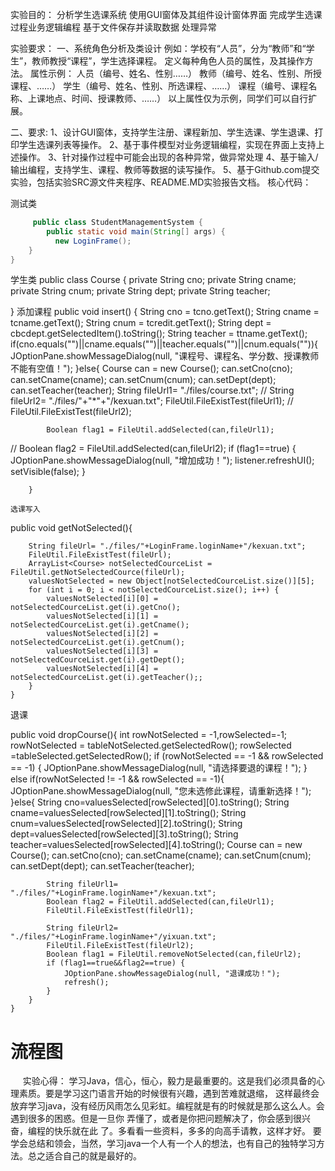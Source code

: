 实验目的：
分析学生选课系统
使用GUI窗体及其组件设计窗体界面
完成学生选课过程业务逻辑编程
基于文件保存并读取数据
处理异常


实验要求：
一、系统角色分析及类设计
例如：学校有“人员”，分为“教师”和“学生”，教师教授“课程”，学生选择课程。
定义每种角色人员的属性，及其操作方法。
属性示例：	人员（编号、姓名、性别……）
教师（编号、姓名、性别、所授课程、……）
			学生（编号、姓名、性别、所选课程、……）
			课程（编号、课程名称、上课地点、时间、授课教师、……）
以上属性仅为示例，同学们可以自行扩展。

二、要求:
1、设计GUI窗体，支持学生注册、课程新加、学生选课、学生退课、打印学生选课列表等操作。
2、基于事件模型对业务逻辑编程，实现在界面上支持上述操作。
3、针对操作过程中可能会出现的各种异常，做异常处理
4、基于输入/输出编程，支持学生、课程、教师等数据的读写操作。
5、基于Github.com提交实验，包括实验SRC源文件夹程序、README.MD实验报告文档。
核心代码：


测试类
```java
     public class StudentManagementSystem {
    	public static void main(String[] args) {
		  new LoginFrame();
	}
}
```
学生类
public class Course {
	private String cno;
	private String cname;
	private String cnum;
	private String dept;
	private String teacher;
	
}
添加课程
public void insert() { 
		String cno = tcno.getText();
		String cname = tcname.getText();
        String cnum = tcredit.getText();
		String dept = cbcdept.getSelectedItem().toString();
		String teacher = ttname.getText();
		if(cno.equals("")||cname.equals("")||teacher.equals("")||cnum.equals("")){
			JOptionPane.showMessageDialog(null, "课程号、课程名、学分数、授课教师不能有空值！");
		}else{
			Course can = new Course();
			can.setCno(cno);
			can.setCname(cname);
			can.setCnum(cnum);
			can.setDept(dept);
			can.setTeacher(teacher);
			String fileUrl1= "./files/course.txt";
//			String fileUrl2= "./files/"+"*"+"/kexuan.txt";
			FileUtil.FileExistTest(fileUrl1);
//			FileUtil.FileExistTest(fileUrl2);
			
			Boolean flag1 = FileUtil.addSelected(can,fileUrl1);
//			Boolean flag2 = FileUtil.addSelected(can,fileUrl2);
			if (flag1==true) {
				JOptionPane.showMessageDialog(null, "增加成功！");
				listener.refreshUI();
				setVisible(false);
			}
		
				
		}
    
    选课写入

public void getNotSelected(){

		String fileUrl= "./files/"+LoginFrame.loginName+"/kexuan.txt";
		FileUtil.FileExistTest(fileUrl);
		ArrayList<Course> notSelectedCourceList = FileUtil.getNotSelectedCource(fileUrl);
		valuesNotSelected = new Object[notSelectedCourceList.size()][5];
		for (int i = 0; i < notSelectedCourceList.size(); i++) {
			valuesNotSelected[i][0] = notSelectedCourceList.get(i).getCno();
			valuesNotSelected[i][1] = notSelectedCourceList.get(i).getCname();
			valuesNotSelected[i][2] = notSelectedCourceList.get(i).getCnum();
			valuesNotSelected[i][3] = notSelectedCourceList.get(i).getDept();
			valuesNotSelected[i][4] = notSelectedCourceList.get(i).getTeacher();;
		}
	}
  
  退课 
  
  public void dropCourse(){
		int rowNotSelected = -1,rowSelected=-1;
		rowNotSelected = tableNotSelected.getSelectedRow();
		rowSelected =tableSelected.getSelectedRow();
		if (rowNotSelected == -1 && rowSelected == -1) {
			JOptionPane.showMessageDialog(null, "请选择要退的课程！");
		} else if(rowNotSelected != -1 && rowSelected == -1){
			JOptionPane.showMessageDialog(null, "您未选修此课程，请重新选择！");
		}else{
			String cno=valuesSelected[rowSelected][0].toString();
			String cname=valuesSelected[rowSelected][1].toString();
			String cnum=valuesSelected[rowSelected][2].toString();
			String dept=valuesSelected[rowSelected][3].toString();
			String teacher=valuesSelected[rowSelected][4].toString();
			Course can = new Course();
			can.setCno(cno);
			can.setCname(cname);
			can.setCnum(cnum);
			can.setDept(dept);
			can.setTeacher(teacher);
			
			String fileUrl1= "./files/"+LoginFrame.loginName+"/kexuan.txt";
			Boolean flag2 = FileUtil.addSelected(can,fileUrl1);
			FileUtil.FileExistTest(fileUrl1);
			
			String fileUrl2= "./files/"+LoginFrame.loginName+"/yixuan.txt";
			FileUtil.FileExistTest(fileUrl2);
			Boolean flag1 = FileUtil.removeNotSelected(can,fileUrl2);
			if (flag1==true&&flag2==true) {
				JOptionPane.showMessageDialog(null, "退课成功！");
				refresh();
			}
		}
	}
  
 流程图
 ===============
 ![]()
  ![]()
   ![]()
    ![]()
     ![]()
 实验心得：
 学习Java，信心，恒心，毅力是最重要的。这是我们必须具备的心理素质。要是学习这门语言开始的时候很有兴趣，遇到苦难就退缩，
 这样最终会放弃学习java，没有经历风雨怎么见彩虹。编程就是有的时候就是那么这么人。会遇到很多的困惑。但是一旦你
 弄懂了，或者是你把问题解决了，你会感到很兴奋，编程的快乐就在此 了。多看看一些资料，多多的向高手请教，这样才好。
 要学会总结和领会，当然，学习java一个人有一个人的想法，也有自己的独特学习方法。总之适合自己的就是最好的。

 
